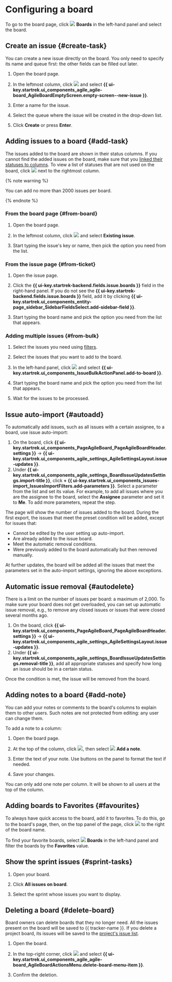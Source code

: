 # Configuring a board

To go to the board page, click ![](../../_assets/tracker/svg/boards.svg)&nbsp;**Boards** in the left-hand panel and select the board.

## Create an issue {#create-task}

You can create a new issue directly on the board. You only need to specify its name and queue first: the other fields can be filled out later.

1. Open the board page.

1. In the leftmost column, click ![](../../_assets/tracker/svg/add-task.svg) and select **{{ ui-key.startrek.ui_components_agile_agile-board_AgileBoardEmptyScreen.empty-screen--new-issue }}**.

1. Enter a name for the issue.

1. Select the queue where the issue will be created in the drop-down list.

1. Click **Create** or press **Enter**.

## Adding issues to a board {#add-task}

The issues added to the board are shown in their status columns. If you cannot find the added issues on the board, make sure that you [linked their statuses to columns](agile-new-columns.md). To view a list of statuses that are not used on the board, click ![](../../_assets/tracker/svg/unused-status.svg) next to the rightmost column.

{% note warning %}

You can add no more than 2000 issues per board.

{% endnote %}

### From the board page {#from-board}

1. Open the board page.

1. In the leftmost column, click ![](../../_assets/tracker/svg/add-task.svg) and select **Existing issue**.

1. Start typing the issue's key or name, then pick the option you need from the list.

### From the issue page {#from-ticket}

1. Open the issue page.

1. Click the **{{ ui-key.startrek-backend.fields.issue.boards }}** field in the right-hand panel. If you do not see the **{{ ui-key.startrek-backend.fields.issue.boards }}** field, add it by clicking **{{ ui-key.startrek.ui_components_entity-page_sidebar_SidebarFieldsSelect.add-sidebar-field }}**.

1. Start typing the board name and pick the option you need from the list that appears.

### Adding multiple issues {#from-bulk}

1. Select the issues you need using [filters](../user/create-filter.md).

1. Select the issues that you want to add to the board.

1. In the left-hand panel, click ![](../../_assets/horizontal-ellipsis.svg) and select **{{ ui-key.startrek.ui_components_IssueBulkActionPanel.add-to-board }}**.

1. Start typing the board name and pick the option you need from the list that appears.

1. Wait for the issues to be processed.

## Issue auto-import {#autoadd}

To automatically add issues, such as all issues with a certain assignee, to a board, use issue auto-import:

1. On the board, click **{{ ui-key.startrek.ui_components_PageAgileBoard_PageAgileBoardHeader.settings }}** → **{{ ui-key.startrek.ui_components_agile_settings_AgileSettingsLayout.issue-updates }}**.
1. Under **{{ ui-key.startrek.ui_components_agile_settings_BoardIssueUpdatesSettings.import-title }}**, click **+ {{ ui-key.startrek.ui_components_issues-import_IssuesImportFilters.add-parameters }}**. Select a parameter from the list and set its value. For example, to add all issues where you are the assignee to the board, select the **Assignee** parameter and set it to **Me**. To add more parameters, repeat the step.

The page will show the number of issues added to the board. During the first export, the issues that meet the preset condition will be added, except for issues that:

- Cannot be edited by the user setting up auto-import.
- Are already added to the issue board.
- Meet the automatic removal conditions.
- Were previously added to the board automatically but then removed manually.

At further updates, the board will be added all the issues that meet the parameters set in the auto-import settings, ignoring the above exceptions.

## Automatic issue removal {#autodelete}

There is a limit on the number of issues per board: a maximum of 2,000. To make sure your board does not get overloaded, you can set up automatic issue removal, e.g., to remove any closed issues or issues that were closed several months ago.

1. On the board, click **{{ ui-key.startrek.ui_components_PageAgileBoard_PageAgileBoardHeader.settings }}** → **{{ ui-key.startrek.ui_components_agile_settings_AgileSettingsLayout.issue-updates }}**.
1. Under **{{ ui-key.startrek.ui_components_agile_settings_BoardIssueUpdatesSettings.removal-title }}**, add all appropriate statuses and specify how long an issue should be in a certain status.

Once the condition is met, the issue will be removed from the board.

## Adding notes to a board {#add-note}

You can add your notes or comments to the board's columns to explain them to other users. Such notes are not protected from editing: any user can change them.

To add a note to a column:

1. Open the board page.

1. At the top of the column, click ![](../../_assets/tracker/svg/actions.svg), then select ![](../../_assets/tracker/svg/icon-note.svg)&nbsp;**Add a note**.

1. Enter the text of your note. Use buttons on the panel to format the text if needed.

1. Save your changes.

You can only add one note per column. It will be shown to all users at the top of the column.

## Adding boards to Favorites {#favourites}

To always have quick access to the board, add it to favorites. To do this, go to the board's page, then, on the top panel of the page, click ![](../../_assets/tracker/svg/favourites.svg) to the right of the board name.

To find your favorite boards, select ![](../../_assets/tracker/svg/boards.svg)&nbsp;**Boards** in the left-hand panel and filter the boards by the **Favorites** value.

## Show the sprint issues {#sprint-tasks}

1. Open your board.

1. Click **All issues on board**.

1. Select the sprint whose issues you want to display.

## Deleting a board {#delete-board}

Board owners can delete boards that they no longer need. All the issues present on the board will be saved to {{ tracker-name }}. If you delete a project board, its issues will be saved to the [project's issue list](project-list.md).

1. Open the board.

1. In the top-right corner, click ![](../../_assets/horizontal-ellipsis.svg) and select **{{ ui-key.startrek.ui_components_agile_agile-board_AgileBoardActionsMenu.delete-board-menu-item }}**.

1. Confirm the deletion.
